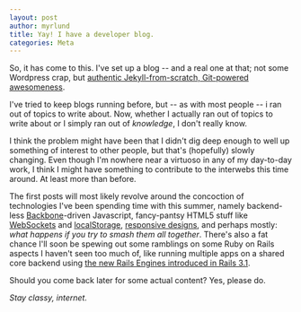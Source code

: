 ```yaml
---
layout: post
author: myrlund
title: Yay! I have a developer blog.
categories: Meta
---
```


So, it has come to this. I've set up a blog -- and a real one at that; not some Wordpress crap, but [authentic Jekyll-from-scratch, Git-powered awesomeness](http://comoyo.github.com/blog/2012/06/11/how-comoyo-built-its-blog/).

I've tried to keep blogs running before, but -- as with most people -- i ran out of topics to write about. Now, whether I actually ran out of topics to write about or I simply ran out of _knowledge_, I don't really know.

I think the problem might have been that I didn't dig deep enough to well up something of interest to other people, but that's (hopefully) slowly changing. Even though I'm nowhere near a virtuoso in any of my day-to-day work, I think I might have something to contribute to the interwebs this time around. At least more than before.

The first posts will most likely revolve around the concoction of technologies I've been spending time with this summer, 
namely backend-less [Backbone](http://backbonejs.org/)-driven Javascript, 
fancy-pantsy HTML5 stuff like [WebSockets](http://www.html5rocks.com/en/tutorials/websockets/basics/) 
and [localStorage](http://coding.smashingmagazine.com/2010/10/11/local-storage-and-how-to-use-it/), 
[responsive designs](http://www.alistapart.com/articles/responsive-web-design/), 
and perhaps mostly: _what happens if you try to smash them all together_. 
There's also a fat chance I'll soon be spewing out some ramblings on some Ruby on Rails aspects I haven't seen too much of, like running multiple apps on a shared core backend using [the new Rails Engines introduced in Rails 3.1](http://guides.rubyonrails.org/engines.html).

Should you come back later for some actual content? Yes, please do.

_Stay classy, internet._
